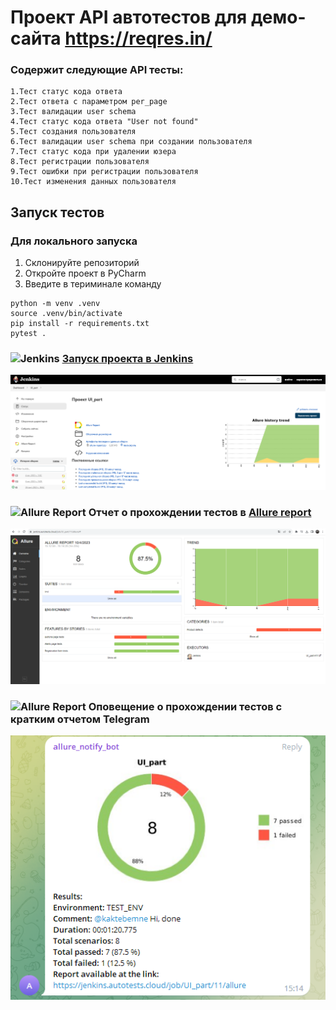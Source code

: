 # Проект API автотестов для демо-сайта https://reqres.in/


### Содержит следующие API тесты:
    1.Тест статус кода ответа
    2.Тест ответа с параметром per_page
    3.Тест валидации user schema
    4.Тест статус кода ответа "User not found"
    5.Тест создания пользователя
    6.Тест валидации user schema при создании пользователя
    7.Тест статус кода при удалении юзера
    8.Тест регистрации пользователя
    9.Тест ошибки при регистрации пользователя
    10.Тест изменения данных пользователя

## Запуск тестов
### Для локального запуска
1. Склонируйте репозиторий
2. Откройте проект в PyCharm
3. Введите в териминале команду
``` 
python -m venv .venv
source .venv/bin/activate
pip install -r requirements.txt
pytest .
```

### <img width="3%" title="Jenkins" src="https://avatars.githubusercontent.com/u/2520748?v=4"> [Запуск проекта в Jenkins]()

![Jenkins_run](picture/jenk.png)

### <img width="3%" title="Allure Report" src="https://avatars.githubusercontent.com/u/5879127?s=200&v=4"> Отчет о прохождении тестов в [Allure report](https://jenkins.autotests.cloud/job/UI_part/11/allure/#)
![Overview](picture/allure.png)

### <img width="3%" title="Allure Report" src="test/picture/tg.png"> Оповещение о прохождении тестов c кратким отчетом Telegram
![Overview](picture/tgtg.png)


